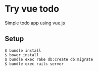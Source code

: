 # Try vue todo

Simple todo app using vue.js

## Setup

```
$ bundle install
$ bower install
$ bundle exec rake db:create db:migrate
$ bundle exec rails server
```

